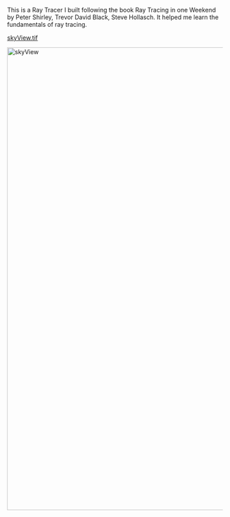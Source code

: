 This is a Ray Tracer I built following the book Ray Tracing in one Weekend by Peter Shirley, Trevor David Black, Steve Hollasch. It helped me learn the fundamentals of ray tracing.



[skyView.tif](https://github.com/user-attachments/files/21956627/skyView.tif)


<img width="1920" height="1080" alt="skyView" src="https://github.com/user-attachments/assets/be6f686f-8f05-41cf-9f48-002fa4ac22a3" />
